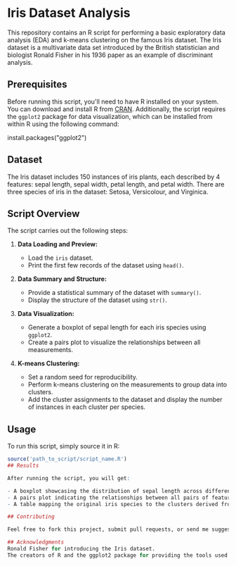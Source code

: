 # Iris Dataset Analysis

This repository contains an R script for performing a basic exploratory data analysis (EDA) and k-means clustering on the famous Iris dataset. The Iris dataset is a multivariate data set introduced by the British statistician and biologist Ronald Fisher in his 1936 paper as an example of discriminant analysis.

## Prerequisites

Before running this script, you'll need to have R installed on your system. You can download and install R from [CRAN](https://cran.r-project.org/). Additionally, the script requires the `ggplot2` package for data visualization, which can be installed from within R using the following command:


install.packages("ggplot2")

## Dataset
The Iris dataset includes 150 instances of iris plants, each described by 4 features: sepal length, sepal width, petal length, and petal width. There are three species of iris in the dataset: Setosa, Versicolour, and Virginica.

## Script Overview

The script carries out the following steps:

1. **Data Loading and Preview:**
   - Load the `iris` dataset.
   - Print the first few records of the dataset using `head()`.

2. **Data Summary and Structure:**
   - Provide a statistical summary of the dataset with `summary()`.
   - Display the structure of the dataset using `str()`.

3. **Data Visualization:**
   - Generate a boxplot of sepal length for each iris species using `ggplot2`.
   - Create a pairs plot to visualize the relationships between all measurements.

4. **K-means Clustering:**
   - Set a random seed for reproducibility.
   - Perform k-means clustering on the measurements to group data into clusters.
   - Add the cluster assignments to the dataset and display the number of instances in each cluster per species.

## Usage

To run this script, simply source it in R:

```R
source('path_to_script/script_name.R')
## Results

After running the script, you will get:

- A boxplot showcasing the distribution of sepal length across different species.
- A pairs plot indicating the relationships between all pairs of features.
- A table mapping the original iris species to the clusters derived from k-means.

## Contributing

Feel free to fork this project, submit pull requests, or send me suggestions on how to improve the analysis.

## Acknowledgments
Ronald Fisher for introducing the Iris dataset.
The creators of R and the ggplot2 package for providing the tools used in this analysis.
